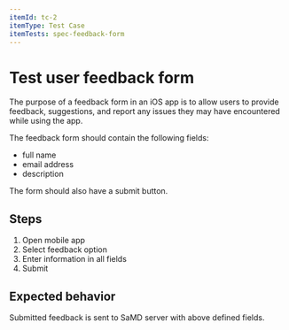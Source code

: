 ```yaml
---
itemId: tc-2
itemType: Test Case
itemTests: spec-feedback-form
---
```


# Test user feedback form

The purpose of a feedback form in an iOS app is to allow users to provide feedback, suggestions, and report any issues they may have encountered while using the app.

The feedback form should contain the following fields:

- full name
- email address
- description

The form should also have a submit button.

## Steps

1. Open mobile app
2. Select feedback option
3. Enter information in all fields
4. Submit

## Expected behavior

Submitted feedback is sent to SaMD server with above defined fields. 

